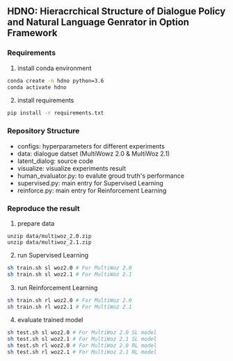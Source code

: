 
## HDNO: Hieracrchical Structure of Dialogue Policy and Natural Language Genrator in Option Framework

### Requirements

1. install conda environment                                        
```bash
conda create -n hdno python=3.6
conda activate hdno
```

2.  install requirements
```bash
pip install -r requirements.txt     
```

### Repository Structure
* configs: hyperparameters for different experiments
* data: dialogue datset (MultiWowz 2.0 & MultiWoz 2.1)
* latent_dialog: source code
* visualize: visualize experiments result
* human_evaluator.py: to evalute groud truth's performance
* supervised.py: main entry for Supervised Learning
* reinforce.py: main entry for Reinforcement Learning
    

### Reproduce the result
1. prepare data
```
unzip data/multiwoz_2.0.zip
unzip data/multiwoz_2.1.zip
```

2. run Supervised Learning
```bash
sh train.sh sl woz2.0 # For MultiWoz 2.0
sh train.sh sl woz2.1 # For MultiWoz 2.1
```

3. run Reinforcement Learning
```bash
sh train.sh rl woz2.0 # For MultiWoz 2.0
sh train.sh rl woz2.1 # For MultiWoz 2.1
```

4. evaluate trained model
```bash
sh test.sh sl woz2.0 # For MultiWoz 2.0 SL model
sh test.sh sl woz2.1 # For MultiWoz 2.1 SL model
sh test.sh rl woz2.0 # For MultiWoz 2.0 RL model
sh test.sh rl woz2.1 # For MultiWoz 2.1 RL model
```
